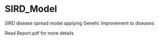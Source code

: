 # SIRD_Model
 SIRD disease spread model applying Genetic Improvement to diseases

Read Report.pdf for more details
